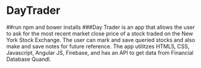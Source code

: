 # DayTrader
##run npm and bower installs
###Day Trader is an app that allows the user to ask for the most recent market close price of a stock traded on the New York Stock Exchange.  The user can mark and save queried stocks and also make and save notes for future reference.  The app utilitzes HTML5, CSS, Javascript, Angular JS, Firebase, and has an API to get data from Financial Database Quandl.
